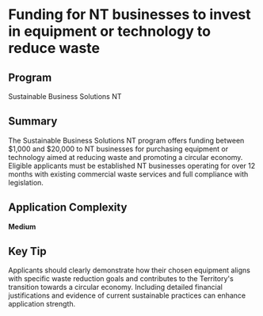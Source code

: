 # Funding for NT businesses to invest in equipment or technology to reduce waste
  
## Program
Sustainable Business Solutions NT

## Summary
The Sustainable Business Solutions NT program offers funding between $1,000 and $20,000 to NT businesses for purchasing equipment or technology aimed at reducing waste and promoting a circular economy. Eligible applicants must be established NT businesses operating for over 12 months with existing commercial waste services and full compliance with legislation.

## Application Complexity
**Medium**

## Key Tip
Applicants should clearly demonstrate how their chosen equipment aligns with specific waste reduction goals and contributes to the Territory's transition towards a circular economy. Including detailed financial justifications and evidence of current sustainable practices can enhance application strength.
